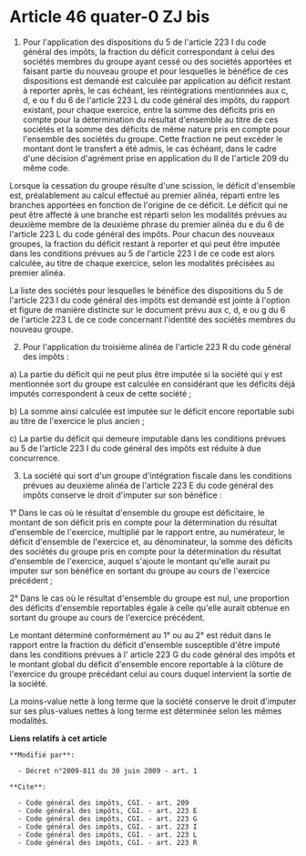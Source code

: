 # Article 46 quater-0 ZJ bis

1. Pour l'application des dispositions du 5 de l'article 223 I du code général des impôts, la fraction du déficit
correspondant à celui des sociétés membres du groupe ayant cessé ou des sociétés apportées et faisant partie du nouveau
groupe et pour lesquelles le bénéfice de ces dispositions est demandé est calculée par application au déficit restant à
reporter après, le cas échéant, les réintégrations mentionnées aux c, d, e ou f du 6 de l'article 223 L du code général des
impôts, du rapport existant, pour chaque exercice, entre la somme des déficits pris en compte pour la détermination du
résultat d'ensemble au titre de ces sociétés et la somme des déficits de même nature pris en compte pour l'ensemble des
sociétés du groupe. Cette fraction ne peut excéder le montant dont le transfert a été admis, le cas échéant, dans le cadre
d'une décision d'agrément prise en application du II de l'article 209 du même code. 

Lorsque la cessation du groupe résulte d'une scission, le déficit d'ensemble est, préalablement au calcul effectué au premier
alinéa, réparti entre les branches apportées en fonction de l'origine de ce déficit. Le déficit qui ne peut être affecté à
une branche est réparti selon les modalités prévues au deuxième membre de la deuxième phrase du premier alinéa du e du 6 de
l'article 223 L du code général des impôts. Pour chacun des nouveaux groupes, la fraction du déficit restant à reporter et
qui peut être imputée dans les conditions prévues au 5 de l'article 223 I de ce code est alors calculée, au titre de chaque
exercice, selon les modalités précisées au premier alinéa. 

La liste des sociétés pour lesquelles le bénéfice des dispositions du 5 de l'article 223 I du code général des impôts est
demandé est jointe à l'option et figure de manière distincte sur le document prévu aux c, d, e ou g du 6 de l'article 223 L
de ce code concernant l'identité des sociétés membres du nouveau groupe. 

2. Pour l'application du troisième alinéa de l'article 223 R du code général des impôts : 

a) La partie du déficit qui ne peut plus être imputée si la société qui y est mentionnée sort du groupe est calculée en
considérant que les déficits déjà imputés correspondent à ceux de cette société ; 

b) La somme ainsi calculée est imputée sur le déficit encore reportable subi au titre de l'exercice le plus ancien ; 

c) La partie du déficit qui demeure imputable dans les conditions prévues au 5 de l'article 223 I du code général des impôts
est réduite à due concurrence. 

3. La société qui sort d'un groupe d'intégration fiscale dans les conditions prévues au deuxième alinéa de l'article 223 E du
code général des impôts conserve le droit d'imputer sur son bénéfice : 

1° Dans le cas où le résultat d'ensemble du groupe est déficitaire, le montant de son déficit pris en compte pour la
détermination du résultat d'ensemble de l'exercice, multiplié par le rapport entre, au numérateur, le déficit d'ensemble de
l'exercice et, au dénominateur, la somme des déficits des sociétés du groupe pris en compte pour la détermination du résultat
d'ensemble de l'exercice, auquel s'ajoute le montant qu'elle aurait pu imputer sur son bénéfice en sortant du groupe au cours
de l'exercice précédent ; 

2° Dans le cas où le résultat d'ensemble du groupe est nul, une proportion des déficits d'ensemble reportables égale à celle
qu'elle aurait obtenue en sortant du groupe au cours de l'exercice précédent. 

Le montant déterminé conformément au 1° ou au 2° est réduit dans le rapport entre la fraction du déficit d'ensemble
susceptible d'être imputé dans les conditions prévues à l'
article 223 G du code général des impôts et le montant global du déficit d'ensemble encore reportable à la clôture de
l'exercice du groupe précédant celui au cours duquel intervient la sortie de la société. 

La moins-value nette à long terme que la société conserve le droit d'imputer sur ses plus-values nettes à long terme est
déterminée selon les mêmes modalités.

**Liens relatifs à cet article**

	**Modifié par**:

	  - Décret n°2009-811 du 30 juin 2009 - art. 1

	**Cite**:

	  - Code général des impôts, CGI. - art. 209
	  - Code général des impôts, CGI. - art. 223 E
	  - Code général des impôts, CGI. - art. 223 G
	  - Code général des impôts, CGI. - art. 223 I
	  - Code général des impôts, CGI. - art. 223 L
	  - Code général des impôts, CGI. - art. 223 R
